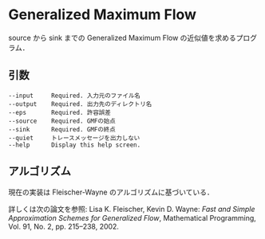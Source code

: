 ﻿# Generalized Maximum Flow

source から sink までの Generalized Maximum Flow の近似値を求めるプログラム．


## 引数

    --input     Required. 入力元のファイル名
    --output    Required. 出力先のディレクトリ名
    --eps       Required. 許容誤差
    --source    Required. GMFの始点
    --sink      Required. GMFの終点
    --quiet     トレースメッセージを出力しない
    --help      Display this help screen.


## アルゴリズム

現在の実装は Fleischer-Wayne のアルゴリズムに基づいている．

詳しくは次の論文を参照:
Lisa K. Fleischer, Kevin D. Wayne: _Fast and Simple Approximation Schemes for Generalized Flow_, Mathematical Programming, Vol. 91, No. 2, pp. 215–238, 2002.
